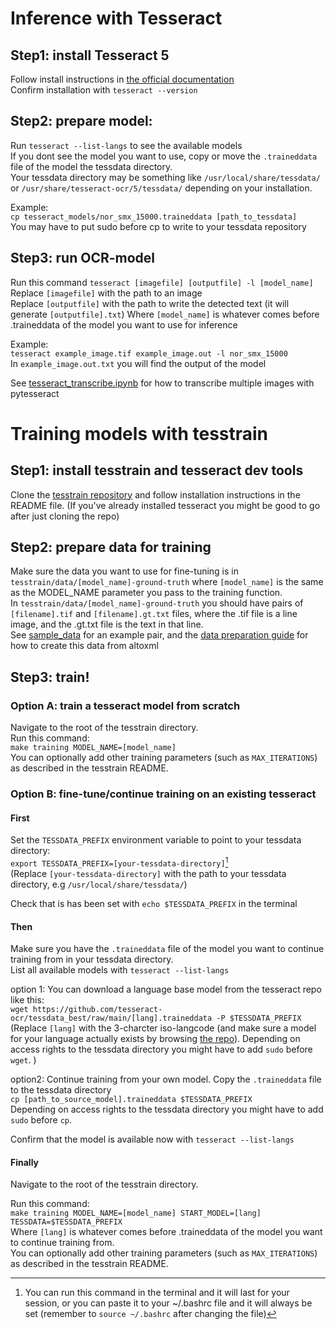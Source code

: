 

# Inference with Tesseract 

## Step1: install Tesseract 5
Follow install instructions in [the official documentation](https://tesseract-ocr.github.io/tessdoc/Installation.html)  
Confirm installation with `tesseract --version`

## Step2: prepare model:
Run `tesseract --list-langs` to see the available models  
If you dont see the model you want to use, copy or move the `.traineddata` file of the model the tessdata directory.  
Your tessdata directory may be something like `/usr/local/share/tessdata/` or `/usr/share/tesseract-ocr/5/tessdata/` depending on your installation.  

Example:  
`cp tesseract_models/nor_smx_15000.traineddata [path_to_tessdata]`  
You may have to put sudo before cp to write to your tessdata repository

## Step3: run OCR-model
Run this command
`tesseract [imagefile] [outputfile] -l [model_name]`  
Replace `[imagefile]` with the path to an image  
Replace `[outputfile]` with the path to write the detected text (it will generate `[outputfile].txt`)
Where `[model_name]` is whatever comes before .traineddata of the model you want to use for inference

Example:  
`tesseract example_image.tif example_image.out -l nor_smx_15000`  
In `example_image.out.txt` you will find the output of the model

See [tesseract_transcribe.ipynb](tesseract_transcribe.ipynb) for how to transcribe multiple images with pytesseract

# Training models with tesstrain 

## Step1: install tesstrain and tesseract dev tools
Clone the [tesstrain repository](https://github.com/tesseract-ocr/tesstrain) and follow installation instructions in the README file. (If you've already installed tesseract you might be good to go after just cloning the repo)

## Step2: prepare data for training
Make sure the data you want to use for fine-tuning is in `tesstrain/data/[model_name]-ground-truth` where `[model_name]` is the same as the MODEL_NAME parameter you pass to the training function.  
In `tesstrain/data/[model_name]-ground-truth` you should have pairs of `[filename].tif` and `[filename].gt.txt` files, where the .tif file is a line image, and the .gt.txt file is the text in that line.  
See [sample_data](sample_data/) for an example pair, and the [data preparation guide](data_preparation_guide.md) for how to create this data from altoxml  

## Step3: train!

### Option A: train a tesseract model from scratch
Navigate to the root of the tesstrain directory.  
Run this command:  
`make training MODEL_NAME=[model_name]`  
You can optionally add other training parameters (such as `MAX_ITERATIONS`) as described in the tesstrain README.

### Option B: fine-tune/continue training on an existing tesseract

#### First
Set the `TESSDATA_PREFIX` environment variable to point to your tessdata directory:  
`export TESSDATA_PREFIX=[your-tessdata-directory]`[^1]  
(Replace `[your-tessdata-directory]` with the path to your tessdata directory, e.g `/usr/local/share/tessdata/`)  

Check that is has been set with `echo $TESSDATA_PREFIX` in the terminal

#### Then
Make sure you have the `.traineddata` file of the model you want to continue training from in your tessdata directory.   
List all available models with `tesseract --list-langs`  

option 1: 
You can download a language base model from the tesseract repo like this:  
`wget https://github.com/tesseract-ocr/tessdata_best/raw/main/[lang].traineddata -P $TESSDATA_PREFIX`  
(Replace `[lang]` with the 3-charcter iso-langcode (and make sure a model for your language actually exists by browsing [the repo](https://github.com/tesseract-ocr/tessdata_best/)). Depending on access rights to the tessdata directory you might have to add `sudo` before `wget`. )

option2:
Continue training from your own model. Copy the `.traineddata` file to the tessdata directory  
`cp [path_to_source_model].traineddata $TESSDATA_PREFIX`  
Depending on access rights to the tessdata directory you might have to add `sudo` before `cp`.

Confirm that the model is available now with `tesseract --list-langs`  

#### Finally
Navigate to the root of the tesstrain directory.  

Run this command:  
`make training MODEL_NAME=[model_name] START_MODEL=[lang] TESSDATA=$TESSDATA_PREFIX`  
Where `[lang]` is whatever comes before .traineddata of the model you want to continue training from.  
You can optionally add other training parameters (such as `MAX_ITERATIONS`) as described in the tesstrain README.


[^1]: You can run this command in the terminal and it will last for your session, or you can paste it to your ~/.bashrc file and it will always be set (remember to `source ~/.bashrc` after changing the file)  